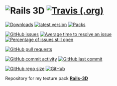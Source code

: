 # ![Rails 3D](http://cf.way2muchnoise.eu/title/rails-3d_DOWNLOAD_%20.svg?badge_style=for_the_badge "Curse Forge") [![Travis (.org)](https://img.shields.io/travis/SupinePandora43/Rails-3d.svg?style=for-the-badge)](https://travis-ci.org/SupinePandora43/Rails-3D)

[![Downloads](http://cf.way2muchnoise.eu/full_rails-3d_downloads.svg?style=for-the-badge)](https://www.curseforge.com/minecraft/texture-packs/rails-3d)
[![latest version](http://cf.way2muchnoise.eu/versions/rails-3d_latest.svg?style=for-the-badge)](https://www.curseforge.com/minecraft/texture-packs/rails-3d/files)
[![Packs](http://cf.way2muchnoise.eu/packs/rails-3d.svg?style=for-the-badge)](https://www.curseforge.com/minecraft/texture-packs/rails-3d/relations/dependents)

[![GitHub issues](https://img.shields.io/github/issues/SupinePandora43/Rails-3D.svg?style=for-the-badge)](https://github.com/SupinePandora43/Rails-3D/issues "GitHub issues")
[![Average time to resolve an issue](http://isitmaintained.com/badge/resolution/SupinePandora43/Rails-3D.svg)](http://isitmaintained.com/project/SupinePandora43/Rails-3D "Average time to resolve an issue")
[![Percentage of issues still open](http://isitmaintained.com/badge/open/SupinePandora43/Rails-3D.svg)](http://isitmaintained.com/project/SupinePandora43/Rails-3D "Percentage of issues still open")

[![GitHub pull requests](https://img.shields.io/github/issues-pr-raw/SupinePandora43/Rails-3D.svg?style=for-the-badge)](https://github.com/SupinePandora43/Rails-3D/pulls "GitHub pull requests")

[![GitHub commit activity](https://img.shields.io/github/commit-activity/m/SupinePandora43/Rails-3D.svg?style=for-the-badge)](https://github.com/SupinePandora43/Rails-3D/commits/master "GitHub commit activity")
[![GitHub last commit](https://img.shields.io/github/last-commit/SupinePandora43/Rails-3D.svg?style=for-the-badge)](https://github.com/SupinePandora43/Rails-3D/commits/master "GitHub last commit")

[![GitHub repo size](https://img.shields.io/github/repo-size/SupinePandora43/Rails-3D.svg?style=for-the-badge)](https://github.com/SupinePandora43/Rails-3D "Rails-3D")
[![GitHub](https://img.shields.io/github/license/SupinePandora43/Rails-3D.svg?style=for-the-badge)](https://github.com/SupinePandora43/Rails-3D/blob/master/LICENSE "LICENSE")

Repository for my texture pack [**Rails-3D**](https://www.curseforge.com/minecraft/texture-packs/rails-3d)
